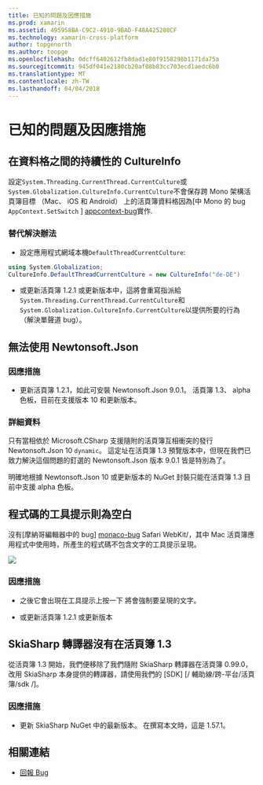 ```yaml
---
title: 已知的問題及因應措施
ms.prod: xamarin
ms.assetid: 495958BA-C9C2-4910-9BAD-F48A425208CF
ms.technology: xamarin-cross-platform
author: topgenorth
ms.author: toopge
ms.openlocfilehash: 0dcff6402612fb8dad1e80f9158298b1171da75a
ms.sourcegitcommit: 945df041e2180cb20af08b83cc703ecd1aedc6b0
ms.translationtype: MT
ms.contentlocale: zh-TW
ms.lasthandoff: 04/04/2018
---
```

# <a name="known-issues--workarounds"></a>已知的問題及因應措施

## <a name="persistence-of-cultureinfo-across-cells"></a>在資料格之間的持續性的 CultureInfo

設定`System.Threading.CurrentThread.CurrentCulture`或`System.Globalization.CultureInfo.CurrentCulture`不會保存跨 Mono 架構活頁簿目標 （Mac、 iOS 和 Android） 上的活頁簿資料格因為[中 Mono 的 bug `AppContext.SetSwitch` ] [ appcontext-bug]實作.

### <a name="workarounds"></a>替代解決辦法

* 設定應用程式網域本機`DefaultThreadCurrentCulture`:
```csharp
using System.Globalization;
CultureInfo.DefaultThreadCurrentCulture = new CultureInfo("de-DE")
```

* 或更新活頁簿 1.2.1 或更新版本中，這將會重寫指派給`System.Threading.CurrentThread.CurrentCulture`和`System.Globalization.CultureInfo.CurrentCulture`以提供所要的行為 （解決單聲道 bug）。

## <a name="unable-to-use-newtonsoftjson"></a>無法使用 Newtonsoft.Json

### <a name="workaround"></a>因應措施

* 更新活頁簿 1.2.1，如此可安裝 Newtonsoft.Json 9.0.1。
  活頁簿 1.3、 alpha 色板，目前在支援版本 10 和更新版本。

### <a name="details"></a>詳細資料

只有當相依於 Microsoft.CSharp 支援隨附的活頁簿互相衝突的發行 Newtonsoft.Json 10 `dynamic`。 這定址在活頁簿 1.3 預覽版本中，但現在我們已致力解決這個問題的釘選的 Newtonsoft.Json 版本 9.0.1 皆是特別為了。

明確地根據 Newtonsoft.Json 10 或更新版本的 NuGet 封裝只能在活頁簿 1.3 目前中支援 alpha 色板。

## <a name="code-tooltips-are-blank"></a>程式碼的工具提示則為空白

沒有[摩納哥編輯器中的 bug] [ monaco-bug] Safari WebKit/，其中 Mac 活頁簿應用程式中使用時，所產生的程式碼不包含文字的工具提示呈現。

![](general-images/monaco-signature-help-bug.png)

### <a name="workaround"></a>因應措施

* 之後它會出現在工具提示上按一下 將會強制要呈現的文字。

* 或更新活頁簿 1.2.1 或更新版本

[appcontext-bug]: https://bugzilla.xamarin.com/show_bug.cgi?id=54448
[monaco-bug]: https://github.com/Microsoft/monaco-editor/issues/408

## <a name="skiasharp-renderers-are-missing-in-workbooks-13"></a>SkiaSharp 轉譯器沒有在活頁簿 1.3

從活頁簿 1.3 開始，我們便移除了我們隨附 SkiaSharp 轉譯器在活頁簿 0.99.0，改用 SkiaSharp 本身提供的轉譯器，請使用我們的 [SDK] [/ 輔助線/跨-平台/活頁簿/sdk /]。

### <a name="workaround"></a>因應措施

* 更新 SkiaSharp NuGet 中的最新版本。 在撰寫本文時，這是 1.57.1。

## <a name="related-links"></a>相關連結

- [回報 Bug](~/tools/workbooks/install.md#reporting-bugs)

